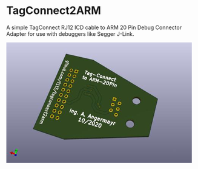 # TagConnect2ARM
A simple TagConnect RJ12 ICD cable to ARM 20 Pin Debug Connector Adapter for use with debuggers like Segger J-Link.

![PCB image](hardware/TagConnect2ARM_Bot.jpg?raw=true?style=centerme "TagConnect2ARM Adapter")
